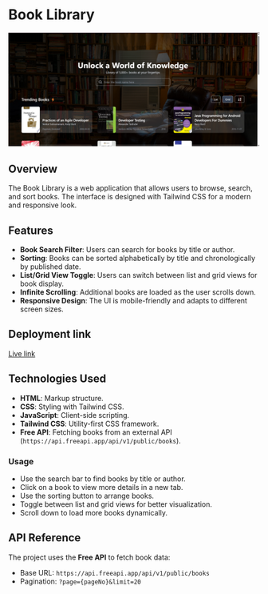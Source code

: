 # Book Library

![Screenshot](ss.png)

## Overview
The Book Library is a web application that allows users to browse, search, and sort books. The interface is designed with Tailwind CSS for a modern and responsive look.

## Features
- **Book Search Filter**: Users can search for books by title or author.
- **Sorting**: Books can be sorted alphabetically by title and chronologically by published date.
- **List/Grid View Toggle**: Users can switch between list and grid views for book display.
- **Infinite Scrolling**: Additional books are loaded as the user scrolls down.
- **Responsive Design**: The UI is mobile-friendly and adapts to different screen sizes.

## Deployment link
[Live link](https://book-library-pearl-nu.vercel.app/)


## Technologies Used
- **HTML**: Markup structure.
- **CSS**: Styling with Tailwind CSS.
- **JavaScript**: Client-side scripting.
- **Tailwind CSS**: Utility-first CSS framework.
- **Free API**: Fetching books from an external API (`https://api.freeapi.app/api/v1/public/books`).

### Usage
- Use the search bar to find books by title or author.
- Click on a book to view more details in a new tab.
- Use the sorting button to arrange books.
- Toggle between list and grid views for better visualization.
- Scroll down to load more books dynamically.

## API Reference
The project uses the **Free API** to fetch book data:
- Base URL: `https://api.freeapi.app/api/v1/public/books`
- Pagination: `?page={pageNo}&limit=20`
